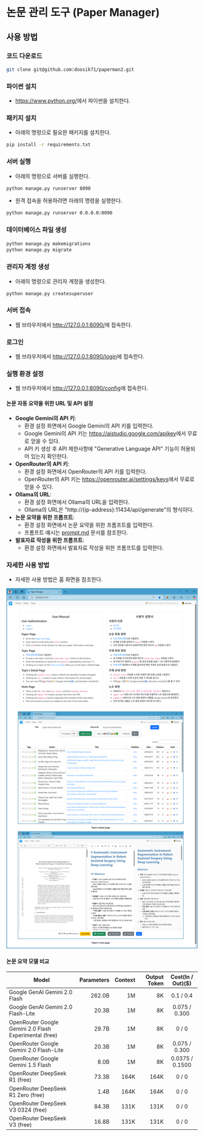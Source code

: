 # 논문 관리 도구 (Paper Manager)

## 사용 방법

### 코드 다운로드

```bash
git clone git@github.com:doosik71/paperman2.git
```

### 파이썬 설치

- <https://www.python.org/>에서 파이썬을 설치한다.

### 패키지 설치

- 아래의 명령으로 필요한 패키지를 설치한다.

```bash
pip install -r requirements.txt
```

### 서버 실행

- 아래의 명령으로 서버를 실행한다.

```bash
python manage.py runserver 8090
```

- 원격 접속을 허용하려면 아래의 명령을 실행한다.

```bash
python manage.py runserver 0.0.0.0:8090
```

### 데이터베이스 파일 생성

```bash
python manage.py makemigrations
python manage.py migrate
```

### 관리자 계정 생성

- 아래의 명령으로 관리자 계정을 생성한다.

```bash
python manage.py createsuperuser
```

### 서버 접속

- 웹 브라우저에서 <http://127.0.0.1:8090/>에 접속한다.

### 로그인

- 웹 브라우저에서 <http://127.0.0.1:8090/login>에 접속한다.

### 실행 환경 설정

- 웹 브라우저에서 <http://127.0.0.1:8090/config>에 접속한다.

#### 논문 자동 요약을 위한 URL 및 API 설정

- **Google Gemini의 API 키**:
  - 환경 설정 화면에서 Google Gemini의 API 키를 입력한다.
  - Google Gemini의 API 키는 <https://aistudio.google.com/apikey>에서 무료로 얻을 수 있다.
  - API 키 생성 후 API 제한사항에 "Generative Language API" 기능이 허용되어 있는지 확인한다.
- **OpenRouter의 API 키**:
  - 환경 설정 화면에서 OpenRouter의 API 키를 입력한다.
  - OpenRouter의 API 키는 <https://openrouter.ai/settings/keys>에서 무료로 얻을 수 있다.
- **Ollama의 URL**:
  - 환경 설정 화면에서 Ollama의 URL을 입력한다.
  - Ollama의 URL은 "http://{ip-address}:11434/api/generate"의 형식이다.
- **논문 요약을 위한 프롬프트**:
  - 환경 설정 화면에서 논문 요약을 위한 프롬프트를 입력한다.
  - 프롬프트 예시는 [prompt.md](./prompt.md) 문서를 참조한다.
- **발표자료 작성을 위한 프롬프트**:
  - 환경 설정 화면에서 발표자료 작성을 위한 프롬프트를 입력한다.

### 자세한 사용 방법

- 자세한 사용 방법은 홈 화면을 참조한다.

![홈페이지](./static/images/home_manual.png)

#### 논문 요약 모델 비교

| Model                                                  | Parameters | Context | Output Token | Cost(In / Out)($) |
|--------------------------------------------------------|-----------:|--------:|-------------:|:-----------------:|
| Google GenAI Gemini 2.0 Flash                          |     262.0B |      1M |           8K |     0.1 / 0.4     |
| Google GenAI Gemini 2.0 Flash-Lite                     |      20.3B |      1M |           8K |   0.075 / 0.300   |
| OpenRouter Google Gemini 2.0 Flash Experimental (free) |      29.7B |      1M |           8K |       0 / 0       |
| OpenRouter Google Gemini 2.0 Flash-Lite                |      20.3B |      1M |           8K |   0.075 / 0.300   |
| OpenRouter Google Gemini 1.5 Flash                     |       8.0B |      1M |           8K |  0.0375 / 0.1500  |
| OpenRouter DeepSeek R1 (free)                          |      73.3B |    164K |         164K |       0 / 0       |
| OpenRouter DeepSeek R1 Zero (free)                     |       1.4B |    164K |         164K |       0 / 0       |
| OpenRouter DeepSeek V3 0324 (free)                     |      84.3B |    131K |         131K |       0 / 0       |
| OpenRouter DeepSeek V3 (free)                          |      16.8B |    131K |         131K |       0 / 0       |
